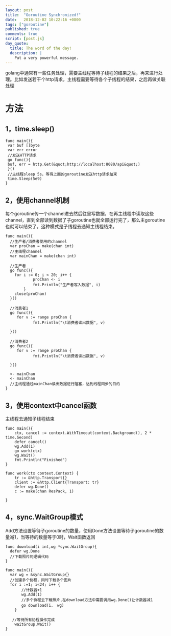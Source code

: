 ```yaml
---
layout: post
title:  "Goroutine Synchronized!"
date:   2018-12-02 10:22:16 +0800
tags: ["goroutine"]
published: true
comments: true
script: [post.js]
day_quote:
  title: The word of the day!
  description: |
    Put a very powerful message.
---
```

golang中通常有一些任务处理，需要主线程等待子线程的结果之后，再来进行处理。比如发送若干个http请求，主线程需要等待各个子线程的结果，之后再做关联处理

<!-- more -->

# 方法

## 1，time.sleep()

```
func main(){
 var buf []byte
 var err error
 //发送HTTP请求
 go func(){
 buf, err = http.Get(&quot;http://localhost:8080/api&quot;)
 }()
 //主线程sleep 5s，等待上面的goroutine发送http请求结束
 time.Sleep(5e9)
}
```



## 2，使用channel机制

每个goroutine传一个channel进去然后往里写数据，在再主线程中读取这些channel，直到全部读到数据了子goroutine也就全部运行完了，那么主goroutine也就可以结束了。这种模式是子线程去通知主线程结束。
```
func main(){
  //生产者/消费者使用的channel
  var proChan = make(chan int)
  //主线程channel
  var mainChan = make(chan int)

  //生产者
  go func(){
    for i := 0; i < 20; i++ {
            proChan <- i
            fmt.Println("生产者写入数据", i)
        }
    close(proChan)
  }()

  //消费者1
  go func(){
     for v := range proChan {
            fmt.Println("\t消费者读出数据", v)

  }()

  //消费者2
  go func(){
     for v := range proChan {
            fmt.Println("\t消费者读出数据", v)

  }()

  <- mainChan
  <- mainChan
  //主线程通过mainChan读出数据进行阻塞，达到线程同步的目的  
}
```

## 3，使用context中cancel函数

主线程去通知子线程结束
```
func main(){
    ctx, cancel := context.WithTimeout(context.Background(), 2 * time.Second)
    defer cancel()
    wg.Add(1)
    go work(ctx)
    wg.Wait()
    fmt.Println("Finished")
}

func work(ctx context.Context) {
    tr := &http.Transport{}
    client := &http.Client{Transport: tr}
    defer wg.Done()
    c := make(chan ResPack, 1)

}
```

## 4，sync.WaitGroup模式

Add方法设置等待子goroutine的数量，使用Done方法设置等待子goroutine的数量减1，当等待的数量等于0时，Wait函数返回
```
func download(i int,wg *sync.WaitGroup){
  defer wg.Done
  //下载照片的逻辑代码
}

func main(){
  var wg = &sync.WaitGroup{}
  //创建多个协程，同时下载多个图片
  for i :=1; i<24; i++ {  
       //计数器+1  
       wg.Add(1)
       //多个协程去下载照片,在download方法中需要调用wg.Done()让计数器减1
       go download(i， wg)  
    }

   //等待所有协程操作完成  
    waitGroup.Wait()  
}
```